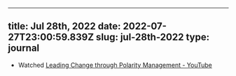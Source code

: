 
---
title: Jul 28th, 2022 
date: 2022-07-27T23:00:59.839Z
slug: jul-28th-2022
type: journal
---
* Watched [Leading Change through Polarity Management - YouTube](https://www.youtube.com/watch?v=ACTKKF75r04)

